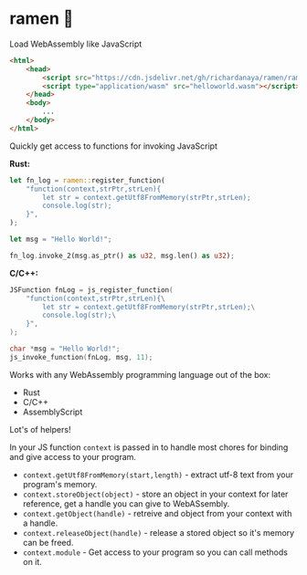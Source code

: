 # ramen :ramen:

Load WebAssembly like JavaScript

```html
<html>
    <head>
        <script src="https://cdn.jsdelivr.net/gh/richardanaya/ramen/ramen.js"></script>
        <script type="application/wasm" src="helloworld.wasm"></script>
    </head>
    <body>
        ...
    </body>
</html>
```

Quickly get access to functions for invoking JavaScript

**Rust:**
```rust
let fn_log = ramen::register_function(
    "function(context,strPtr,strLen){
        let str = context.getUtf8FromMemory(strPtr,strLen);
        console.log(str); 
    }",
);

let msg = "Hello World!";

fn_log.invoke_2(msg.as_ptr() as u32, msg.len() as u32);
```

**C/C++:**
```c
JSFunction fnLog = js_register_function(
    "function(context,strPtr,strLen){\
        let str = context.getUtf8FromMemory(strPtr,strLen);\
        console.log(str);\
    }",
);

char *msg = "Hello World!";
js_invoke_function(fnLog, msg, 11);
```

Works with any WebAssembly programming language out of the box:
* Rust
* C/C++
* AssemblyScript

Lot's of helpers!

In your JS function `context` is passed in to handle most chores for binding and give access to your program.

* `context.getUtf8FromMemory(start,length)` - extract utf-8 text from your program's memory.
* `context.storeObject(object)` - store an object in your context for later reference, get a handle you can give to WebASsembly.
* `context.getObject(handle)` - retreive and object from your context with a handle.
* `context.releaseObject(handle)` - release a stored object so it's memory can be freed.
* `context.module` - Get access to your program so you can call methods on it.
